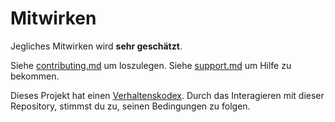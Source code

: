 # Mitwirken

Jegliches Mitwirken wird **sehr geschätzt**.

Siehe [contributing.md](../../../.github/contributing.md) um loszulegen.
Siehe [support.md](../../../.github/support.md) um Hilfe zu bekommen.

Dieses Projekt hat einen [Verhaltenskodex](../../../.github/code_of_conduct.md). Durch das Interagieren mit dieser Repository, stimmst du zu, seinen Bedingungen zu folgen.
